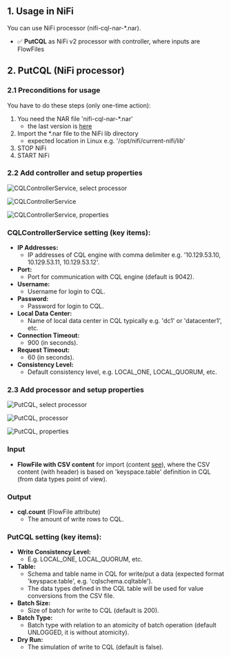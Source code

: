 ## 1. Usage in NiFi

You can use NiFi processor (nifi-cql-nar-*.nar).
- ✅ **PutCQL** as NiFi v2 processor with controller, where inputs are FlowFiles

## 2. PutCQL (NiFi processor)

### 2.1 Preconditions for usage

You have to do these steps (only one-time action):
 1. You need the NAR file 'nifi-cql-nar-*.nar'
    - the last version is [here](./../output/)
 2. Import the *.nar file to the NiFi lib directory
    - expected location in Linux e.g. '/opt/nifi/current-nifi/lib'
 3. STOP NiFi
 4. START NiFi

### 2.2 Add controller and setup properties

![CQLControllerService, select processor](https://github.com/george0st/Csv2Cql/blob/main/nifi/cql-processor/docs/assets/nifi_controller_service_add.png)

![CQLControllerService](https://github.com/george0st/Csv2Cql/blob/main/nifi/cql-processor/docs/assets/nifi_controller_service_detail.png)

![CQLControllerService, properties](https://github.com/george0st/Csv2Cql/blob/main/nifi/cql-processor/docs/assets/nifi_controller_service_properties.png)

### CQLControllerService setting (key items):

- **IP Addresses:**
    - IP addresses of CQL engine with comma delimiter e.g. '10.129.53.10, 10.129.53.11, 10.129.53.12'.
- **Port:**
    - Port for communication with CQL engine (default is 9042).
- **Username:**
    - Username for login to CQL.
- **Password:**
    - Password for login to CQL.
- **Local Data Center:**
    - Name of local data center in CQL typically e.g. 'dc1' or 'datacenter1', etc.
- **Connection Timeout:**
    - 900 (in seconds).
- **Request Timeout:**
    - 60 (in seconds).
- **Consistency Level:**
    - Default consistency level, e.g. LOCAL_ONE, LOCAL_QUORUM, etc.

### 2.3 Add processor and setup properties

![PutCQL, select processor](https://github.com/george0st/Csv2Cql/blob/main/nifi/cql-processor/docs/assets/nifi_processor_add.png)

![PutCQL, processor](https://github.com/george0st/Csv2Cql/blob/main/nifi/cql-processor/docs/assets/nifi_processor.png)

![PutCQL, properties](https://github.com/george0st/Csv2Cql/blob/main/nifi/cql-processor/docs/assets/nifi_processor_properties.png)

### Input

- **FlowFile with CSV content** for import (content [see](../../../docs/conversion.md)),
   where the CSV content (with header) is based on 'keyspace.table' definition in 
   CQL (from data types point of view).

### Output

- **cql.count** (FlowFile attribute)
  - The amount of write rows to CQL.

### PutCQL setting (key items):

- **Write Consistency Level:**
  - E.g. LOCAL_ONE, LOCAL_QUORUM, etc.
- **Table:**
  - Schema and table name in CQL for write/put a data (expected format 'keyspace.table', e.g. 'cqlschema.cqltable').
  - The data types defined in the CQL table will be used for value conversions from the CSV file.
- **Batch Size:**
  - Size of batch for write to CQL (default is 200).
- **Batch Type:**
  - Batch type with relation to an atomicity of batch operation (default UNLOGGED, it is without atomicity).
- **Dry Run:**
  - The simulation of write to CQL (default is false).

